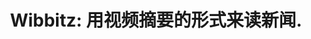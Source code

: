 ---
description: 把文字新闻用一些图片动画串起来，并用语音引擎读出来。首见震撼，不可能天天听，腻。
layout: post
results:
- primaryGenreName: News
  version: '1.0'
  artworkUrl100: http://a915.phobos.apple.com/us/r1000/059/Purple2/v4/5c/9c/e1/5c9ce1be-1eb0-570c-bb06-416b6bb29c41/mzl.jmdldpat.png
  trackViewUrl: https://itunes.apple.com/cn/app/wibbitz-yong-shi-pin-zhai/id599512980?mt=8&uo=4
  artworkUrl60: http://a1591.phobos.apple.com/us/r1000/058/Purple/v4/d4/84/0a/d4840adf-26b1-00e2-c525-8b679c3c5613/Icon.png
  sellerName: Wibbitz Ltd.
  supportedDevices:
  - iPodTouchFifthGen
  - iPodTouchourthGen
  - iPhone4S
  - iPadFourthGen4G
  - iPadThirdGen
  - iPodTouchThirdGen
  - iPadThirdGen4G
  - iPhone5
  - iPadWifi
  - iPadMini
  - iPhone-3GS
  - iPad2Wifi
  - iPadMini4G
  - iPad3G
  - iPad23G
  - iPhone4
  - iPadFourthGen
  genres:
  - 新闻
  - 参考
  trackName: 'Wibbitz: 用视频摘要的形式来读新闻.'
  description: 'Wibbitz 可以将文字转换成优美的视频摘要.

    在您忙碌的生活中,这是最好的关注全世界各地新闻的方法.


    在手机上阅读长篇的文章不是件容易的事, 尤其是当你在路上或在做其他事情的时候. Wibbitz 可以让你以视频摘要的形式来观看你喜爱的新闻,
    而不用阅读文字, 非常适合在手机上使用.



    • 轻轻一点, 就可以收看收听最新的热点新闻

    • 在任意地方向上刷一下, 就可以阅读具体的文章.

    •在任意地方向下刷一下, 就可以返回.

    • 可选择的新闻库, 例如世界, 商业, 科技, 运动等...

    • 以你喜欢的顺序排列摘要



    运用先进的文字分析和智能算法Wibbitz可以在纯文字的基础上制作出优美简短的视听体验, 为您节省了大量的精力和时间.


    Wibbitz充分利用iPhone漂亮的屏幕将故事形象化. 使用大图, 视频片段, 动画图形和自然人声, Wibbitz真正实现了赋予故事以生命.



    所有Wibbitz 视频摘要是完全靠算法生成的, 我们非常希望听取您的宝贵意见. 请发邮件到: feedback@wibbitz.com'
  price: 0
  trackId: 599512980
  releaseDate: '2013-06-25T07:00:00Z'
  screenshotUrls:
  - http://a2.mzstatic.com/us/r1000/047/Purple2/v4/a9/cf/82/a9cf82c5-e216-db00-f2e1-3800e7063143/mzl.nmkqfshy.1136x1136-75.jpg
  - http://a3.mzstatic.com/us/r1000/030/Purple2/v4/3e/00/ee/3e00eeb3-50c6-1295-098c-fda430fe27b4/mzl.wdpfzajp.1136x1136-75.jpg
  - http://a3.mzstatic.com/us/r1000/013/Purple/v4/e2/de/c2/e2dec243-0929-c9dd-8c8f-2ebe1d7f99bd/mzl.apmzscnk.1136x1136-75.jpg
  - http://a4.mzstatic.com/us/r1000/002/Purple/v4/fe/b0/b6/feb0b61b-b076-ad7d-ac88-5b584f78e5f2/mzl.higkvtss.1136x1136-75.jpg
  - http://a2.mzstatic.com/us/r1000/014/Purple2/v4/d3/06/66/d3066618-89a1-889f-1927-8cf898d57d8b/mzl.ptdskzgw.1136x1136-75.jpg
  artistViewUrl: https://itunes.apple.com/cn/artist/wibbitz-ltd./id599512983?uo=4
  primaryGenreId: 6009
  kind: software
  fileSizeBytes: '12938843'
  bundleId: com.wibbitz.ios
  sellerUrl: http://www.wibbitz.com/about
  trackContentRating: 4+
  artistName: Wibbitz Ltd.
  trackCensoredName: 'Wibbitz: 用视频摘要的形式来读新闻.'
  isGameCenterEnabled: false
  contentAdvisoryRating: 4+
  languageCodesISO2A:
  - NB
  - CA
  - CS
  - DA
  - NL
  - EN
  - FI
  - FR
  - DE
  - EL
  - HE
  - HU
  - IT
  - JA
  - KO
  - PL
  - PT
  - RO
  - RU
  - ZH
  - SK
  - ES
  - SV
  - ZH
  - TR
  features: &a []
  wrapperType: software
  artworkUrl512: http://a915.phobos.apple.com/us/r1000/059/Purple2/v4/5c/9c/e1/5c9ce1be-1eb0-570c-bb06-416b6bb29c41/mzl.jmdldpat.png
  formattedPrice: 免费
  artistId: 599512983
  genreIds:
  - '6009'
  - '6006'
  currency: CNY
  ipadScreenshotUrls: *a
category: 新闻
tags: tag1
resultCount: 1
title: 'Wibbitz: 用视频摘要的形式来读新闻.'

---